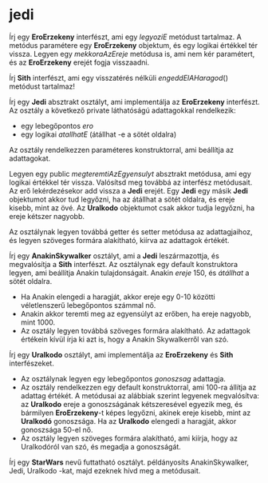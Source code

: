 # jedi
Írj egy **EroErzekeny** interfészt, ami egy _legyoziE_ metódust tartalmaz. A metódus paramétere egy **EroErzekeny** objektum, és egy logikai értékkel tér vissza.
Legyen egy _mekkoraAzEreje_ metódusa is, ami nem kér paramétert, és az **EroErzekeny** erejét fogja visszaadni.

Írj **Sith** interfészt, ami egy visszatérés nélküli _engeddElAHaragod_() metódust tartalmaz!

Írj egy **Jedi** absztrakt osztályt, ami implementálja az **EroErzekeny** interfészt.
Az osztály a következő private láthatóságú adattagokkal rendelkezik:
 - egy lebegőpontos _ero_
 - egy logikai _atallhatE_ (átállhat -e a sötét oldalra)

Az osztály rendelkezzen paraméteres konstruktorral, ami beállítja az adattagokat.

Legyen egy public _megteremtiAzEgyensulyt_ absztrakt metódusa, ami egy logikai értékkel
tér vissza. Valósítsd meg továbbá az interfész metódusait. Az erő lekérdezésekor add
vissza a **Jedi** erejét. Egy **Jedi** egy másik **Jedi** objektumot akkor tud legyőzni, ha az
átállhat a sötét oldalra, és ereje kisebb, mint az övé. Az **Uralkodo** objektumot csak
akkor tudja legyőzni, ha ereje kétszer nagyobb.

Az osztálynak legyen továbbá getter és setter metódusa az adattagjaihoz, és legyen
szöveges formára alakítható, kiírva az adattagok értékét.

Írj egy **AnakinSkywalker** osztályt, ami a **Jedi** leszármazottja, és megvalósítja a **Sith** interfészt.
Az osztálynak egy default konstruktora legyen, ami beállítja Anakin tulajdonságait.
Anakin _ereje_ 150, és _átállhat_ a sötét oldalra.
- Ha Anakin elengedi a haragját, akkor ereje egy 0-10 közötti véletlenszerű lebegőpontos számmal nő.
- Anakin akkor teremti meg az egyensúlyt az erőben, ha ereje nagyobb, mint 1000.
- Az osztály legyen továbbá szöveges formára alakítható. Az adattagok értékein kívül
írja ki azt is, hogy a Anakin Skywalkerről van szó.

Írj egy **Uralkodo** osztályt, ami implementálja az **EroErzekeny** és **Sith** interfészeket.
- Az osztálynak legyen egy lebegőpontos _gonoszsag_ adattagja.
- Az osztály rendelkezzen egy default konstruktorral, ami 100-ra állítja az adattag értékét.
A metódusai az alábbiak szerint legyenek megvalósítva: az **Uralkodo** ereje a
gonoszságának kétszeresével egyezik meg, és bármilyen **EroErzekeny**-t képes legyőzni,
akinek ereje kisebb, mint az **Uralkodó** gonoszsága. Ha az **Uralkodo** elengedi a haragját, akkor gonoszsága 50-el nő.
- Az osztály legyen szöveges formára alakítható, ami kiírja, hogy az Uralkodóról van
szó, és megadja a gonoszságát.

Írj egy **StarWars** nevű futtatható osztályt.
példányosíts AnakinSkywalker, Jedi, Uralkodo -kat, majd ezeknek hívd meg a metódusait.
